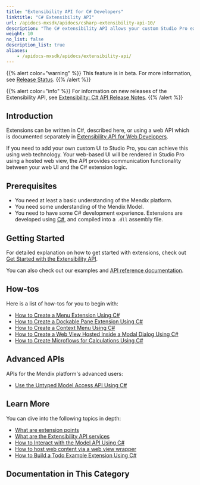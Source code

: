 ```yaml
---
title: "Extensibility API for C# Developers"
linktitle: "C# Extensibility API"
url: /apidocs-mxsdk/apidocs/csharp-extensibility-api-10/
description: "The C# extensibility API allows your custom Studio Pro extensions developed in C# to interact with some internal services of Studio Pro."
weight: 10
no_list: false
description_list: true
aliases:
    - /apidocs-mxsdk/apidocs/extensibility-api/
---
```


{{% alert color="warning" %}}
This feature is in beta. For more information, see [Release Status](/releasenotes/release-status/).
{{% /alert %}}

{{% alert color="info" %}}
For information on new releases of the Extensibility API, see [Extensibility: C# API Release Notes](/releasenotes/studio-pro/csharp-extensibility-api/).
{{% /alert %}}

## Introduction

Extensions can be written in C#, described here, or using a web API which is documented separately in [Extensibility API for Web Developers](/apidocs-mxsdk/apidocs/web-extensibility-api-10/).

If you need to add your own custom UI to Studio Pro, you can achieve this using web technology. Your web-based UI will be rendered in Studio Pro using a hosted web view, the API provides communication functionality between your web UI and the C# extension logic.

## Prerequisites

* You need at least a basic understanding of the Mendix platform.
* You need some understanding of the Mendix Model.
* You need to have some C# development experience. Extensions are developed using [C#](https://docs.microsoft.com/en-us/dotnet/), and compiled into a `.dll` assembly file.

## Getting Started

For detailed explanation on how to get started with extensions, check out [Get Started with the Extensibility API](/apidocs-mxsdk/apidocs/csharp-extensibility-api-10/get-started/).

You can also check out our examples and [API reference documentation](https://github.com/mendix/ExtensionAPI-Samples).

## How-tos

Here is a list of how-tos for you to begin with:

* [How to Create a Menu Extension Using C#](/apidocs-mxsdk/apidocs/csharp-extensibility-api-10/create-menu-extension/)
* [How to Create a Dockable Pane Extension Using C#](/apidocs-mxsdk/apidocs/csharp-extensibility-api-10/create-dockable-pane-extension/)
* [How to Create a Context Menu Using C#](/apidocs-mxsdk/apidocs/csharp-extensibility-api-10/create-context-menu/)
* [How to Create a Web View Hosted Inside a Modal Dialog Using C#](/apidocs-mxsdk/apidocs/csharp-extensibility-api-10/create-modal-web-view/)
* [How to Create Microflows for Calculations Using C#](/apidocs-mxsdk/apidocs/csharp-extensibility-api-10/create-microflows-for-calculations/)

## Advanced APIs

APIs for the Mendix platform's advanced users:

* [Use the Untyped Model Access API Using C#](/apidocs-mxsdk/apidocs/untyped-model-access-api-10/)

## Learn More

You can dive into the following topics in depth:

* [What are extension points](/apidocs-mxsdk/apidocs/csharp-extensibility-api-10/extension-points/)
* [What are the Extensibility API services](/apidocs-mxsdk/apidocs/csharp-extensibility-api-10/services/)
* [How to Interact with the Model API Using C#](/apidocs-mxsdk/apidocs/interact-with-model-api-10/)
* [How to host web content via a web view wrapper](/apidocs-mxsdk/apidocs/csharp-extensibility-api-10/web-views/)
* [How to Build a Todo Example Extension Using C#](/apidocs-mxsdk/apidocs/csharp-extensibility-api-10/build-todo-example-extension/)

## Documentation in This Category
